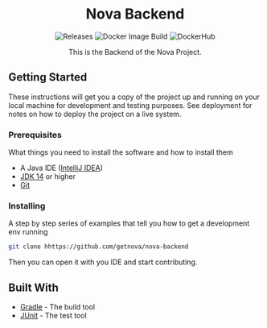 <h1 align="center">
    Nova Backend
</h1>
<p align="center">
    <a style="text-decoration:none" href="https://github.com/getnova/nova-backend/releases">
        <img alt="Releases" src="https://img.shields.io/github/v/tag/getnova/nova-backend?label=latest%20version&style=flat-square">
    </a>
    <a style="text-decoration:none" href="https://github.com/getnova/nova-backend/actions">
        <img alt="Docker Image Build" src="https://img.shields.io/github/workflow/status/getnova/nova-backend/Docker%20Push?label=Docker%20Image%20Build&style=flat-square">
    </a>
    <a style="text-decoration:none" href="https://hub.docker.com/r/getnova/nova-backend">
        <img alt="DockerHub" src="https://img.shields.io/docker/pulls/getnova/nova-backend?style=flat-square">
    </a>
</p>
<p align="center">
    This is the Backend of the Nova Project.
</p>

## Getting Started

These instructions will get you a copy of the project up and running on your local machine for development and testing purposes. See deployment for notes on how to deploy the project on a live system.

### Prerequisites

What things you need to install the software and how to install them

* A Java IDE ([IntelliJ IDEA](https://www.jetbrains.com/idea/))
* [JDK 14](https://adoptopenjdk.net/index.html) or higher
* [Git](https://git-scm.com/)

### Installing

A step by step series of examples that tell you how to get a development env running

```sh
git clone hhttps://github.com/getnova/nova-backend
```

Then you can open it with you IDE and start contributing.

## Built With

* [Gradle](https://gradle.org/) - The build tool
* [JUnit](https://junit.org/) - The test tool

